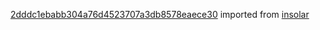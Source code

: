 [2dddc1ebabb304a76d4523707a3db8578eaece30](https://github.com/insolar/insolar/commit/2dddc1ebabb304a76d4523707a3db8578eaece30) imported from [insolar](https://github.com/insolar/insolar)
